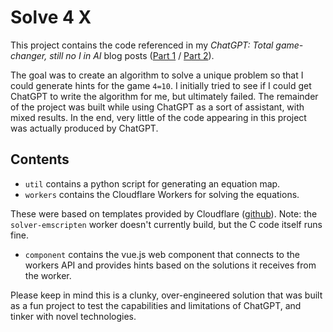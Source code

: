 # Solve 4 X

This project contains the code referenced in my *ChatGPT: Total game-changer, still no I in AI* blog posts ([Part 1](https://gothink.dev/blog/chatgpt-algo-pt-1/) / [Part 2](https://gothink.dev/blog/chatgpt-algo-pt-1/)).

The goal was to create an algorithm to solve a unique problem so that I could generate hints for the game `4=10`. I initially tried to see if I could get ChatGPT to write the algorithm for me, but ultimately failed. The remainder of the project was built while using ChatGPT as a sort of assistant, with mixed results. In the end, very little of the code appearing in this project was actually produced by ChatGPT.

## Contents

- `util` contains a python script for generating an equation map.
- `workers` contains the Cloudflare Workers for solving the equations.

These were based on templates provided by Cloudflare ([github](https://github.com/cloudflare/templates)). Note: the `solver-emscripten` worker doesn't currently build, but the C code itself runs fine.

- `component` contains the vue.js web component that connects to the workers API and provides hints based on the solutions it receives from the worker.

Please keep in mind this is a clunky, over-engineered solution that was built as a fun project to test the capabilities and limitations of ChatGPT, and tinker with novel technologies.